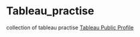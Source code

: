 # Tableau_practise
collection of tableau practise
[Tableau Public Profile](https://public.tableau.com/app/profile/aqilah.humaira.saiful.bahri8272/vizzes)
